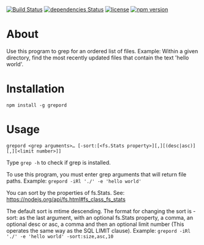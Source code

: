 [![Build Status](https://api.travis-ci.com/petekeller2/grepord.svg?branch=master)](https://travis-ci.com/petekeller2/grepord) 
[![dependencies Status](https://status.david-dm.org/gh/petekeller2/grepord.svg)](https://david-dm.org/petekeller2/grepord)
[![license](https://img.shields.io/github/license/mashape/apistatus.svg)](https://github.com/petekeller2/grepord/LICENSE)
[![npm version](http://img.shields.io/npm/v/grepord.svg?style=flat)](https://npmjs.org/package/grepord)

# About

Use this program to grep for an ordered list of files. Example:
Within a given directory, find the most recently updated files that
contain the text 'hello world'.

# Installation

`npm install -g grepord`

# Usage

`grepord <grep arguments>… [-sort:[<fs.Stats property>][,][(desc|asc)][,][<limit number>]]`

Type `grep -h` to check if grep is installed.

To use this program, you must enter grep arguments that will return file paths. Example: `grepord -iRl './' -e 'hello world'`

You can sort by the properties of fs.Stats. See: https://nodejs.org/api/fs.html#fs_class_fs_stats

The default sort is mtime descending. The format for changing
the sort is -sort: as the last argument, with an optional
fs.Stats property, a comma, an optional desc or asc, a comma and
then an optional limit number (This operates the same way as the
SQL LIMIT clause). Example: `grepord -iRl './' -e 'hello world' -sort:size,asc,10`